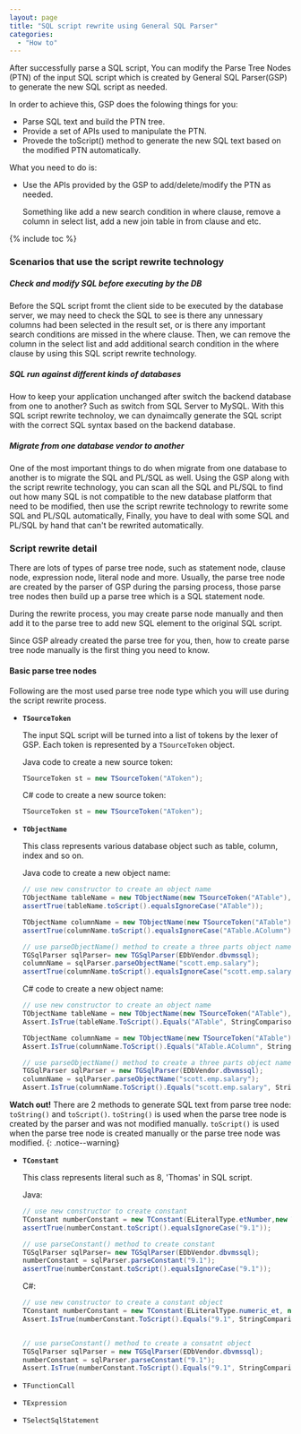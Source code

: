 ```yaml
---
layout: page
title: "SQL script rewrite using General SQL Parser"
categories:
  - "How to"
---
```


After successfully parse a SQL script, You can modify the Parse Tree Nodes (PTN) of the input SQL script
which is created by General SQL Parser(GSP) to generate the new SQL script as needed.

In order to achieve this, GSP does the folowing things for you:

- Parse SQL text and build the PTN tree.
- Provide a set of APIs used to manipulate the PTN.
- Provede the toScript() method to generate the new SQL text based on the modified PTN automatically.

What you need to do is:

- Use the APIs provided by the GSP to add/delete/modify the PTN as needed.

    Something like add a new search condition in where clause, remove a column in select list,
	add a new join table in from clause and etc.
	
{% include toc %}
	
### Scenarios that use the script rewrite technology

##### Check and modify SQL before executing by the DB

Before the SQL script fromt the client side to be executed by the database server, we may need to
check the SQL to see is there any unnessary columns had been selected in the result set,
or is there any important search conditions are missed in the where clause. Then, we can remove
the column in the select list and add additional search condition in the where clause by using 
this SQL script rewrite technology.

##### SQL run against different kinds of databases

How to keep your application unchanged after switch the backend database from one to another?  Such as switch from SQL Server to MySQL.
With this SQL script rewrite technoloy, we can dynaimcally generate the SQL script with the correct SQL syntax based on the backend database.

##### Migrate from one database vendor to another

One of the most important things to do when migrate from one database to another is to migrate the SQL and PL/SQL as well.
Using the GSP along with the script rewrite technology, you can scan all the SQL and PL/SQL to find out how many SQL is not compatible to
the new database platform that need to be modified, then use the script rewrite technology to rewrite some SQL and PL/SQL automatically,
Finally, you have to deal with some SQL and PL/SQL by hand that can't be rewrited automatically.


### Script rewrite detail

There are lots of types of parse tree node, such as statement node, clause node, expression node, literal node and more.
Usually, the parse tree node are created by the parser of GSP during the parsing process, those parse tree nodes then build up a 
parse tree which is a SQL statement node.

During the rewrite process, you may create parse node manually and then add it to the parse tree to add new SQL element to the original SQL script.

Since GSP already created the parse tree for you, then, how to create parse tree node manually is the first thing you need to know.

#### Basic parse tree nodes

Following are the most used parse tree node type which you will use during the script rewrite process.

- **`TSourceToken`**

	The input SQL script will be turned into a list of tokens by the lexer of GSP. Each token is represented by a `TSourceToken` object.

	Java code to create a new source token:
	```java
	TSourceToken st = new TSourceToken("AToken");
	```
	
	C# code to create a new source token:
	```csharp
	TSourceToken st = new TSourceToken("AToken");
	```

- **`TObjectName`**

	This class represents various database object such as table, column, index and so on.

	Java code to create a new object name:
	```java
	// use new constructor to create an object name
	TObjectName tableName = new TObjectName(new TSourceToken("ATable"), EDbObjectType.table);
	assertTrue(tableName.toScript().equalsIgnoreCase("ATable"));

	TObjectName columnName = new TObjectName(new TSourceToken("ATable"),new TSourceToken("AColumn"), EDbObjectType.column);
	assertTrue(columnName.toScript().equalsIgnoreCase("ATable.AColumn"));

	// use parseObjectName() method to create a three parts object name
	TGSqlParser sqlParser= new TGSqlParser(EDbVendor.dbvmssql);
	columnName = sqlParser.parseObjectName("scott.emp.salary");
	assertTrue(columnName.toScript().equalsIgnoreCase("scott.emp.salary"));
	```
	
	C# code to create a new object name:
	```csharp
	// use new constructor to create an object name
	TObjectName tableName = new TObjectName(new TSourceToken("ATable"), EDbObjectType.table);
	Assert.IsTrue(tableName.ToScript().Equals("ATable", StringComparison.CurrentCultureIgnoreCase));

	TObjectName columnName = new TObjectName(new TSourceToken("ATable"), new TSourceToken("AColumn"), EDbObjectType.column);
	Assert.IsTrue(columnName.ToScript().Equals("ATable.AColumn", StringComparison.CurrentCultureIgnoreCase));

	// use parseObjectName() method to create a three parts object name
	TGSqlParser sqlParser = new TGSqlParser(EDbVendor.dbvmssql);
	columnName = sqlParser.parseObjectName("scott.emp.salary");
	Assert.IsTrue(columnName.ToScript().Equals("scott.emp.salary", StringComparison.CurrentCultureIgnoreCase));
	```

**Watch out!** There are 2 methods to generate SQL text from parse tree node: `toString()` and `toScript()`.
`toString()` is used when the parse tree node is created by the parser and was not modified manually.
`toScript()` is used when the parse tree node is created manually or the parse tree node was modified.
{: .notice--warning}
	
- **`TConstant`**

  This class represents literal such as 8, 'Thomas' in SQL script.

	Java:
	```java
	// use new constructor to create constant
	TConstant numberConstant = new TConstant(ELiteralType.etNumber,new TSourceToken("9.1"));
	assertTrue(numberConstant.toScript().equalsIgnoreCase("9.1"));

	// use parseConstant() method to create constant
	TGSqlParser sqlParser= new TGSqlParser(EDbVendor.dbvmssql);
	numberConstant = sqlParser.parseConstant("9.1");
	assertTrue(numberConstant.toScript().equalsIgnoreCase("9.1"));
	```
	
	C#:
	```csharp
	// use new constructor to create a constant object
	TConstant numberConstant = new TConstant(ELiteralType.numeric_et, new TSourceToken("9.1"));
	Assert.IsTrue(numberConstant.ToScript().Equals("9.1", StringComparison.CurrentCultureIgnoreCase));


	// use parseConstant() method to create a consatnt object
	TGSqlParser sqlParser = new TGSqlParser(EDbVendor.dbvmssql);
	numberConstant = sqlParser.parseConstant("9.1");
	Assert.IsTrue(numberConstant.ToScript().Equals("9.1", StringComparison.CurrentCultureIgnoreCase));
	```
	
  
- `TFunctionCall`
- `TExpression`
- `TSelectSqlStatement`

